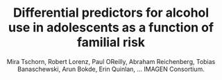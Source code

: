 ---
author: Mira Tschorn, Robert Lorenz, Paul OReilly, Abraham Reichenberg, Tobias Banaschewski, Arun Bokde, Erin Quinlan, ... IMAGEN Consortium.
title: Differential predictors for alcohol use in adolescents as a function of familial risk
journal: Translational Psychiatry
year: 2021
type: article
doi: 10.1038/s41398-021-01260-7
volume: 11
number: 1
---